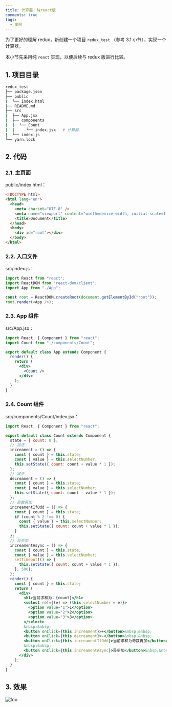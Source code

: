 ```yaml
---
title: 计算器：纯react版
comments: true
tags:
  - 案例
---
```


为了更好的理解 redux，新创建一个项目 `redux_test` （参考 3.1 小节），实现一个计算器。

本小节先采用纯 `react` 实现，以便后续与 redux 版进行比较。

## 1. 项目目录

```sh
redux_test
├── package.json
├── public
|  └── index.html
├── README.md
├── src
|  ├── App.jsx
|  ├── components
|  |  └── Count
|  |     └── index.jsx   # 计算器
|  └── index.js
└── yarn.lock
```

## 2. 代码

### 2.1. 主页面

public/index.html：

```html
<!DOCTYPE html>
<html lang="en">
  <head>
    <meta charset="UTF-8" />
    <meta name="viewport" content="width=device-width, initial-scale=1.0" />
    <title>Document</title>
  </head>
  <body>
    <div id="root"></div>
  </body>
</html>
```

### 2.2. 入口文件

src/index.js：

```js
import React from "react";
import ReactDOM from "react-dom/client";
import App from "./App";

const root = ReactDOM.createRoot(document.getElementById("root"));
root.render(<App />);
```

### 2.3. App 组件

src/App.jsx：

```jsx
import React, { Component } from "react";
import Count from "./components/Count";

export default class App extends Component {
  render() {
    return (
      <div>
        <Count />
      </div>
    );
  }
}
```

### 2.4. Count 组件

src/components/Count/index.jsx：

```jsx
import React, { Component } from "react";

export default class Count extends Component {
  state = { count: 0 };
  // 加法
  increament = () => {
    const { count } = this.state;
    const { value } = this.selectNumber;
    this.setState({ count: count + value * 1 });
  };
  // 减法
  decreament = () => {
    const { count } = this.state;
    const { value } = this.selectNumber;
    this.setState({ count: count - value * 1 });
  };
  // 奇数再加
  increamentIfOdd = () => {
    const { count } = this.state;
    if (count % 2 !== 0) {
      const { value } = this.selectNumber;
      this.setState({ count: count + value * 1 });
    }
  };
  // 异步加
  increamentAsync = () => {
    const { count } = this.state;
    const { value } = this.selectNumber;
    setTimeout(() => {
      this.setState({ count: count + value * 1 });
    }, 500);
  };
  render() {
    const { count } = this.state;
    return (
      <div>
        <h1>当前求和为：{count}</h1>
        <select ref={(e) => (this.selectNumber = e)}>
          <option value="1">1</option>
          <option value="2">2</option>
          <option value="3">3</option>
        </select>
        &nbsp;&nbsp;
        <button onClick={this.increament}>+</button>&nbsp;&nbsp;
        <button onClick={this.decreament}>-</button>&nbsp;&nbsp;
        <button onClick={this.increamentIfOdd}>当前求和为奇数再加</button>
        &nbsp;&nbsp;
        <button onClick={this.increamentAsync}>异步加</button>&nbsp;&nbsp;
      </div>
    );
  }
}
```

## 3. 效果

<img class="zoomable" :src="$withBase('/images/screenshot/7/3/1.gif')" alt="foo">
